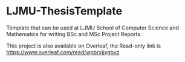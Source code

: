 # LJMU-ThesisTemplate
Template that can be used at LJMU School of Computer Science and Mathematics for writing BSc and MSc Project Reports.

This project is also available on Overleaf, the Read-only link is https://www.overleaf.com/read/wpbrxjjxgbvz
